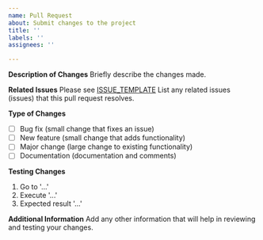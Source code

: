 ```yaml
---
name: Pull Request
about: Submit changes to the project
title: ''
labels: ''
assignees: ''

---
```


**Description of Changes**
Briefly describe the changes made.

**Related Issues**
Please see [ISSUE_TEMPLATE](ISSUE_TEMPLATE.md)
List any related issues (issues) that this pull request resolves.

**Type of Changes**
- [ ] Bug fix (small change that fixes an issue)
- [ ] New feature (small change that adds functionality)
- [ ] Major change (large change to existing functionality)
- [ ] Documentation (documentation and comments)

**Testing Changes**
1. Go to '...'
2. Execute '...'
3. Expected result '...'

**Additional Information**
Add any other information that will help in reviewing and testing your changes.